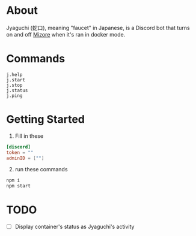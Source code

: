 # About

 Jyaguchi (蛇口), meaning "faucet" in Japanese, is a Discord bot that turns on and off [Mizore](https://github.com/Kyrielight/Izumi/tree/master/coreV5/mizore) when it's ran in docker mode.

# Commands
```
j.help
j.start
j.stop
j.status
j.ping
```

# Getting Started

1. Fill in these
```toml
[discord]
token = ""
adminID = [""]
```

2. run these commands
```bash
npm i
npm start
```

# TODO

- [ ] Display container's status as Jyaguchi's activity

